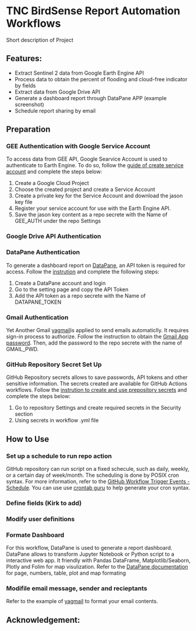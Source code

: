 # TNC BirdSense Report Automation Workflows

Short description of Project

## Features:
- Extract Sentinel 2 data from Google Earth Engine API
- Process data to obtain the percent of flooding and cloud-free indicator by fields
- Extract data from Google Drive API
- Generate a dashboard report through DataPane APP (example screenshot)
- Schedule report sharing by email

## Preparation
### GEE Authentication with Google Service Account
To access data from GEE API, Google Searvice Account is used to authenticate to Earth Engine. To do so, follow the [guide of create service account](https://developers.google.com/earth-engine/guides/service_account) and complete the steps below:
  1. Create a Google Cloud Project
  2. Choose the created project and create a Service Account
  3. Create a private key for the Service Account and download the jason key file
  4. Register your service account for use with the Earth Engine API.
  5. Save the jason key content as a repo secrete with the Name of GEE_AUTH under the repo Settings
### Google Drive API Authentication

### DataPane Authentication
To generate a dashboard report on [DataPane](https://datapane.com/), an API token is required for access. Follow the [instrution](https://docs.datapane.com/tutorials/automation/#introduction) and complete the following steps:
  1. Create a DataPane account and login
  2. Go to the setting page and copy the API Token
  3. Add the API token as a repo secrete with the Name of DATAPANE_TOKEN 
### Gmail Authentication
Yet Another Gmail [yagmail](https://yagmail.readthedocs.io/en/latest/)is applied to send emails automaticlly. It requires sign-in process to authorize. Follow the instruction to obtain the [Gmail App password](https://support.google.com/mail/answer/185833?hl=en). Then, add the password to the repo secrete with the name of GMAIL_PWD.
### GitHub Repository Secret Set Up
GitHub Repository secrets allows to save passwords, API tokens and other sensitive information. The secrets created are available for GitHub Actions workflows. Follow the [instrution to create and use prepository secrets](https://docs.github.com/en/actions/security-guides/encrypted-secrets) and complete the steps below:
  1. Go to repository Settings and create required secrets in the Security section
  2. Using secrets in workflow .yml file

## How to Use
### Set up a schedule to run repo action
GitHub repository can run script on a fixed schecule, such as daily, weekly, or a certain day of week/month. The scheduling is done by POSIX cron syntax. For more information, refer to the [GitHub Workflow Trigger Events - Schedule](https://docs.github.com/en/actions/using-workflows/events-that-trigger-workflows).
You can use use [crontab guru](https://crontab.guru) to help generate your cron syntax.
### Define fields (Kirk to add)
### Modify user definitions
### Formate Dashboard
For this workflow, DataPane is used to generate a report dashboard. DataPane allows to transform Jupyter Notebook or Python script to a interactive web app. It friendly with Pandas DataFrame, Matplotlib/Seaborn, Plotly and Folim for map visulization. 
Refer to the [DataPane documentation](https://docs.datapane.com/) for page, numbers, table, plot and map formating
### Modifile email message, sender and recieptants
Refer to the example of [yagmail](https://pypi.org/project/yagmail/) to format your email contents.

## Acknowledgement:

